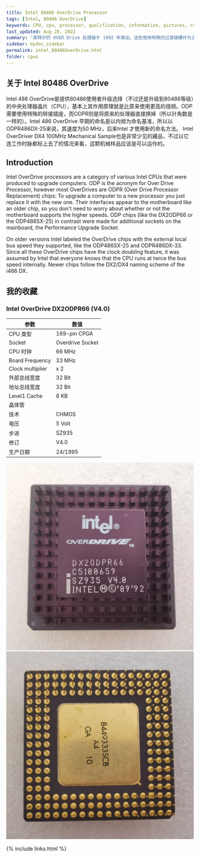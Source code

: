 ```yaml
---
title: Intel 80486 OverDrive Processor
tags: [Intel, 80486 OverDrive]
keywords: CPU, cpu, processor, qualification, information, pictures, core, frequency, chip packaging, packaging, cpu info, x86, collection, amd, cyrix, harris, ibm, idt, iit, intel, motorola, nec, sgs, sgs-thomson, siemens, ST, signetics, mhs, ti, texas instruments, ulsi, umc, weitek, zilog, 808x, 8085, 8088, 8086, 80188, 80186, 80286, 286, 80386, 386, i386, Am386, 386sx, 386dx, 486, i486, 586, 486sx, 486dx, overdrive, 487, pentium, 586, 5x86, 386dlc, 386slc, 486dx2, mmx, ppro, pentium-pro, pro, athlon, duron, z80, dirk oppelt, dirk, oppelt, engineering, sample, samples
last_updated: Aug 28, 2022
summary: "英特尔的 OVER Drive 处理器于 1992 年推出。这些使用特殊的过渡插槽作为主板接口，替换处理器使用Socket 1、Socket 2或Socket 3。"
sidebar: mydoc_sidebar
permalink: intel_80486OverDrive.html
folder: cpus
---
```


## 关于 Intel 80486 OverDrive

 Intel 486 OverDrive是提供80486使用者升级选择（不过还是升级到80486等级）的中央处理器晶片（CPU），基本上其作用原理就是比原来使用更高的倍频。ODP需要使用特殊的转接插座，而ODPR则是将原来的处理器直接换掉（所以针角数是一样的）。Intel 486 OverDrive 早期的命名是以内频为命名基准，所以以ODPR486DX-25来说，其速度为50 MHz，后来Intel 才使用新的命名方法。 Intel OverDriver DX4 100MHz Mechanical Sample也是非常少见的藏品，不过以它连工作时脉都标上去了的情况来看，这颗机械样品应该是可以运作的。

## Introduction

Intel OverDrive processors are a category of various Intel CPUs that were produced to upgrade computers. ODP is the acronym for Over Drive Processor, however most OverDrives are ODPR (Over Drive Processor Replacement) chips: To upgrade a computer to a new processor you just replace it with the new one. Their interfaces appear to the motherboard like an older chip, so you don't need to worry about whether or not the motherboard supports the higher speeds. ODP chips (like the DX2ODP66 or the ODP486SX-25) in contrast were made for additional sockets on the mainboard, the Performance Upgrade Socket.
 
On older versions Intel labeled the OverDrive chips with the external local bus speed they supported, like the ODP486SX-25 and ODPR486DX-33. Since all these OverDrive chips have the clock doubling feature, it was assumed by Intel that everyone knows that the CPU runs at twice the bus speed internally. Newer chips follow the DX2/DX4 naming scheme of the i486 DX.

## 我的收藏

### Intel OverDrive DX2ODPR66 (V4.0)

| 参数 | 数值 |
| ------ | ------ |
| CPU 类型 | 169-pin CPGA |
| Socket | Overdrive Socket |
| CPU 时钟 | 66 MHz |
| Board Frequency | 33 MHz |
| Clock multiplier | x 2 |
| 外部总线宽度 | 32 Bit |
| 地址总线宽度 | 32 Bit |
| Level1 Cache | 8 KB |
| 晶体管 |  |
| 技术 | CHMOS |
| 电压 | 5 Volt |
| 步进 | SZ935 |
| 修订 | V4.0 |
| 生产日期 | 24/1995 |

![Intel OverDrive DX2ODPR66 (V4.0) 正面](/images/cpus/Intel/Intel_OverDrive_DX2ODPR66_V40_1.jpg)
![Intel OverDrive DX2ODPR66 (V4.0) 反面](/images/cpus/Intel/Intel_OverDrive_DX2ODPR66_V40_2.jpg)

{% include links.html %}
